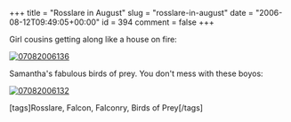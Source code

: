 +++
title = "Rosslare in August"
slug = "rosslare-in-august"
date = "2006-08-12T09:49:05+00:00"
id = 394
comment = false
+++

Girl cousins getting along like a house on fire:

[![07082006136](/images/flickr/2024_download/213051661_f9c728702e.jpg)](http://www.flickr.com/photos/bandon1/213051661/ "Photo Sharing")

Samantha's fabulous birds of prey. You don't mess with these boyos:

[![07082006132](/images/flickr/2024_download/213051768_ffb44c5ec0.jpg)](http://www.flickr.com/photos/bandon1/213051768/ "Photo Sharing")

[tags]Rosslare, Falcon, Falconry, Birds of Prey[/tags]
